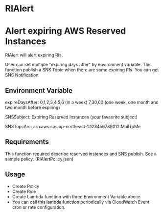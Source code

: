 # RIAlert
# Alert expiring AWS Reserved Instances

RIAlert will alert expiring RIs.

User can set multiple "expiring days after" by environment variable.
This function publish a SNS Topic when there are some expiring RIs.
You can get SNS Notification.

## Environment Variable

expireDaysAfter:
  0,1,2,3,4,5,6 (in a week)
  7,30,60 (one week, one month and two month before expiring)

SNSSubject: Expiring Reserved Instances (your favaorite subject)

SNSTopcArc: arn:aws:sns:ap-northeast-1:123456789012:MailToMe

## Requirements

This function required describe reserved instances and SNS publish.
See a sample policy. (RIAlertPolicy.json)

## Usage

- Create Policy
- Create Role
- Create Lambda function with three Environment Variable aboce
- You can call this lambda function periodically via CloudWatch Event
cron or rate configuration.
